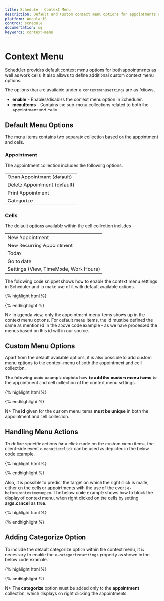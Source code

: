 ```yaml
---
title: Schedule - Context Menu	
description: Default and Custom context menu options for appointments and cells in Scheduler
platform: AngularJS
control: schedule
documentation: ug
keywords: context-menu
---
```

# Context Menu

Scheduler provides default context menu options for both appointments as well as work cells. It also allows to define additional custom context menu options.

The options that are available under `e-contextmenusettings` are as follows,

* **enable** - Enables/disables the context menu option in Scheduler.
* **menuItems** - Contains the sub-menu collections related to both the appointment and cells.

## Default Menu Options


The menu items contains two separate collection based on the appointment and cells. 

### Appointment

The appointment collection includes the following options. 

<table>
<tr>
<td>
Open Appointment (default)</td></tr>
<tr>
<td>
Delete Appointment (default)</td></tr>
<tr>
<td>
Print Appointment</td></tr>
<tr>
<td>
Categorize</td></tr>
</table>

### Cells

The default options available within the cell collection includes - 

<table>
<tr>
<td>
New Appointment</td></tr>
<tr>
<td>
New Recurring Appointment</td></tr>
<tr>
<td>
Today</td></tr>
<tr>
<td>
Go to date</td></tr>
<tr>
<td>
Settings (View, TimeMode, Work Hours) </td></tr>
</table>

The following code snippet shows how to enable the context menu settings in Scheduler and to make use of it with default available options. 

{% highlight html %}

<!DOCTYPE html>
<html lang="en" xmlns="http://www.w3.org/1999/xhtml" ng-app="ScheduleApp">
<head>
    <!-- Dependency file references -->
</head>
<body>
    <div ng-controller="ScheduleCtrl">
        <ej-schedule id="Schedule1" e-width="100%" e-height="525px" e-currentdate="setDate" e-appointmentsettings-datasource="appointments" e-contextmenusettings-enable="true">
        <e-contextmenusettings-menuitems-appointment>
           <e-contextmenusettings-menuitems-appointment e-id="open" e-text="Open Appointment"></e-contextmenusettings-menuitems-appointment>
           <e-contextmenusettings-menuitems-appointment e-id="delete" e-text="Delete Appointment"></e-contextmenusettings-menuitems-appointment>
        </e-contextmenusettings-menuitems-appointment>
        <e-contextmenusettings-menuitems-cells>
           <e-contextmenusettings-menuitems-cell e-id="new" e-text="Create New Appointment"></e-contextmenusettings-menuitems-cell>
           <e-contextmenusettings-menuitems-cell e-id="recurrence" e-text="Create recurrence Appointment"></e-contextmenusettings-menuitems-cell>
           <e-contextmenusettings-menuitems-cell e-id="today" e-text="Today"></e-contextmenusettings-menuitems-cell>
           <e-contextmenusettings-menuitems-cell e-id="gotodate" e-text="Go to date"></e-contextmenusettings-menuitems-cell>
           <e-contextmenusettings-menuitems-cell e-id="settings" e-text="Settings"></e-contextmenusettings-menuitems-cell>
           <e-contextmenusettings-menuitems-cell e-id="view" e-text="View" e-parentid="settings"></e-contextmenusettings-menuitems-cell>
           <e-contextmenusettings-menuitems-cell e-id="timemode" e-text="TimeMode" e-parentid="settings"></e-contextmenusettings-menuitems-cell>
           <e-contextmenusettings-menuitems-cell e-id="view_Day" e-text="Day" e-parentid="view"></e-contextmenusettings-menuitems-cell>
           <e-contextmenusettings-menuitems-cell e-id="view_Week" e-text="Week" e-parentid="view"></e-contextmenusettings-menuitems-cell>
           <e-contextmenusettings-menuitems-cell e-id="view_Workweek" e-text="Workweek" e-parentid="view"></e-contextmenusettings-menuitems-cell>
           <e-contextmenusettings-menuitems-cell e-id="view_Month" e-text="Month" e-parentid="view"></e-contextmenusettings-menuitems-cell>
           <e-contextmenusettings-menuitems-cell e-id="timemode_Hour12" e-text="12 Hours" e-parentid="timemode"></e-contextmenusettings-menuitems-cell>
           <e-contextmenusettings-menuitems-cell e-id="timemode_Hour24" e-text="24 Hours" e-parentid="timemode"></e-contextmenusettings-menuitems-cell>
           <e-contextmenusettings-menuitems-cell e-id="workhours" e-text="Work Hours" e-parentid="settings"></e-contextmenusettings-menuitems-cell>           
        </e-contextmenusettings-menuitems-cells>
        </ej-schedule>
    </div>
    <script>
        angular.module('ScheduleApp', ['ejangular']).controller('ScheduleCtrl', function ($scope) {
            $scope.appointments = [{
                Id: 1,
                Subject: "Research on Sky Miracles",
                StartTime: new Date(2017, 1, 7, 6, 9, 0),
                EndTime: new Date(2017, 1, 7, 7, 10, 30)
            }];
            $scope.setDate = new Date(2017, 1, 7);
        });
    </script>
</body>
</html>

{% endhighlight %}

N> In agenda view, only the appointment menu items shows up in the context menu options. For default menu items, the id must be defined the same as mentioned in the above code example – as we have processed the menus based on this id within our source.

## Custom Menu Options

Apart from the default available options, it is also possible to add custom menu options to the context-menu of both the appointment and cell collection.

The following code example depicts how **to add the custom menu items** to the appointment and cell collection of the context menu settings.

{% highlight html %}

<!DOCTYPE html>
<html lang="en" xmlns="http://www.w3.org/1999/xhtml" ng-app="ScheduleApp">
<head>
    <!-- Dependency file references -->
</head>
<body>
    <div ng-controller="ScheduleCtrl">
        <ej-schedule id="Schedule1" e-width="100%" e-height="525px" e-currentdate="setDate" e-appointmentsettings-datasource="appointments" e-contextmenusettings-enable="true">
        <e-contextmenusettings-menuitems-appointment>
           <e-contextmenusettings-menuitems-appointment e-id="open" e-text="Open Appointment"></e-contextmenusettings-menuitems-appointment>
           <e-contextmenusettings-menuitems-appointment e-id="delete" e-text="Delete Appointment"></e-contextmenusettings-menuitems-appointment>
           <e-contextmenusettings-menuitems-appointment e-id="option1" e-text="User Option 1"></e-contextmenusettings-menuitems-appointment>
        </e-contextmenusettings-menuitems-appointment>
        <e-contextmenusettings-menuitems-cells>
           <e-contextmenusettings-menuitems-cell e-id="celloption1" e-text="Custom Option 1"></e-contextmenusettings-menuitems-cell>
        </e-contextmenusettings-menuitems-cells>
        </ej-schedule>
    </div>
    <script>
        angular.module('ScheduleApp', ['ejangular']).controller('ScheduleCtrl', function ($scope) {
            $scope.appointments = [{
                Id: 1,
                Subject: "Research on Sky Miracles",
                StartTime: new Date(2017, 1, 7, 6, 9, 0),
                EndTime: new Date(2017, 1, 7, 7, 10, 30)
            }];
            $scope.setDate = new Date(2017, 1, 7);
        });
    </script>
</body>
</html>

{% endhighlight %}

N> The **id** given for the custom menu items **must be unique** in both the appointment and cell collection. 

## Handling Menu Actions

To define specific actions for a click made on the custom menu items, the client-side event `e-menuitemclick` can be used as depicted in the below code example.

{% highlight html %}

<!DOCTYPE html>
<html lang="en" xmlns="http://www.w3.org/1999/xhtml" ng-app="ScheduleApp">
<head>
    <!-- Dependency file references -->
</head>
<body>
    <div ng-controller="ScheduleCtrl">
        <ej-schedule id="Schedule1" e-width="100%" e-height="525px" e-currentdate="setDate" e-appointmentsettings-datasource="appointments" e-contextmenusettings-enable="true" e-menuitemclick="appmenuClick">
        <e-contextmenusettings-menuitems-appointment>
           <e-contextmenusettings-menuitems-appointment e-id="open" e-text="Open Appointment"></e-contextmenusettings-menuitems-appointment>
           <e-contextmenusettings-menuitems-appointment e-id="delete" e-text="Delete Appointment"></e-contextmenusettings-menuitems-appointment>
           <e-contextmenusettings-menuitems-appointment e-id="option1" e-text="User Option 1"></e-contextmenusettings-menuitems-appointment>
        </e-contextmenusettings-menuitems-appointment>
        </ej-schedule>
    </div>
    <script>
        angular.module('ScheduleApp', ['ejangular']).controller('ScheduleCtrl', function ($scope) {
            $scope.appointments = [{
                Id: 1,
                Subject: "Research on Sky Miracles",
                StartTime: new Date(2017, 1, 7, 6, 9, 0),
                EndTime: new Date(2017, 1, 7, 7, 10, 30)
            }];
            $scope.setDate = new Date(2017, 1, 7);
            $scope.appmenuClick = function (args) {
                //args.events contains information of the clicked menu item.
                if (args.events.ID == "option1")
                    alert("Custom menu clicked");
            };
        });
    </script>
</body>
</html>

{% endhighlight %}


Also, it is possible to predict the target on which the right click is made, either on the cells or appointments with the use of the event `e-beforecontextmenuopen`. The below code example shows how to block the display of context menu, when right clicked on the cells by setting **args.cancel** as **true**.

{% highlight html %}

<!DOCTYPE html>
<html lang="en" xmlns="http://www.w3.org/1999/xhtml" ng-app="ScheduleApp">
<head>
    <!-- Dependency file references -->
</head>
<body>
    <div ng-controller="ScheduleCtrl">
        <ej-schedule id="Schedule1" e-width="100%" e-height="525px" e-currentdate="setDate" e-appointmentsettings-datasource="appointments" e-contextmenusettings-enable="true" e-beforecontextmenuopen="onBeforeMenuOpen">
        <e-contextmenusettings-menuitems-appointment>
           <e-contextmenusettings-menuitems-appointment e-id="open" e-text="Open Appointment"></e-contextmenusettings-menuitems-appointment>
           <e-contextmenusettings-menuitems-appointment e-id="delete" e-text="Delete Appointment"></e-contextmenusettings-menuitems-appointment>
           <e-contextmenusettings-menuitems-appointment e-id="option1" e-text="User Option 1"></e-contextmenusettings-menuitems-appointment>
        </e-contextmenusettings-menuitems-appointment>
        </ej-schedule>
    </div>
    <script>
        angular.module('ScheduleApp', ['ejangular']).controller('ScheduleCtrl', function ($scope) {
            $scope.appointments = [{
                Id: 1,
                Subject: "Research on Sky Miracles",
                StartTime: new Date(2017, 1, 7, 6, 9, 0),
                EndTime: new Date(2017, 1, 7, 7, 10, 30)
            }];
            $scope.setDate = new Date(2017, 1, 7);
            $scope.onBeforeMenuOpen = function (args) {
                //args.events.target – target information to depict either cell/appointment
                if ($(args.events.target).hasClass("e-workcells") || $(args.events.target).hasClass("e-monthcells"))
                    args.cancel = true;
            };
        });
    </script>
</body>
</html>


{% endhighlight %}

## Adding Categorize Option

To include the default categorize option within the context menu, it is necessary to enable the `e-categorizesettings` property as shown in the below code example.

{% highlight html %}

<!DOCTYPE html>
<html lang="en" xmlns="http://www.w3.org/1999/xhtml" ng-app="ScheduleApp">
<head>
    <!-- Dependency file references -->
</head>
<body>
    <div ng-controller="ScheduleCtrl">
        <ej-schedule id="Schedule1" e-width="100%" e-height="525px" e-currentdate="setDate" e-appointmentsettings-datasource="appointments" e-contextmenusettings-enable="true" e-categorizesettings-enable="true">
        <e-contextmenusettings-menuitems-appointment>
           <e-contextmenusettings-menuitems-appointment e-id="open" e-text="Open Appointment"></e-contextmenusettings-menuitems-appointment>
           <e-contextmenusettings-menuitems-appointment e-id="delete" e-text="Delete Appointment"></e-contextmenusettings-menuitems-appointment>
           <e-contextmenusettings-menuitems-appointment e-id="categorize" e-text="Categorize"></e-contextmenusettings-menuitems-appointment>
        </e-contextmenusettings-menuitems-appointment>
        </ej-schedule>
    </div>
    <script>
        angular.module('ScheduleApp', ['ejangular']).controller('ScheduleCtrl', function ($scope) {
            $scope.appointments = [{
                Id: 1,
                Subject: "Research on Sky Miracles",
                StartTime: new Date(2017, 1, 7, 6, 9, 0),
                EndTime: new Date(2017, 1, 7, 7, 10, 30)
            }];
            $scope.setDate = new Date(2017, 1, 7);
        });
    </script>
</body>
</html>


{% endhighlight %}

N> The **categorize** option must be added only to the **appointment** collection, which displays on right clicking the appointments.

